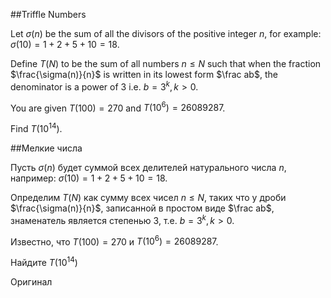 ##Triffle Numbers


Let $\sigma(n)$ be the sum of all the divisors of the positive integer $n$, for example:
$\sigma(10) = 1+2+5+10 = 18$.


Define $T(N)$ to be the sum of all numbers $n \le N$ such that when the fraction $\frac{\sigma(n)}{n}$ is written in its lowest form $\frac ab$, the denominator is a power of 3 i.e. $b = 3^k, k > 0$.


You are given $T(100) = 270$ and $T(10^6) = 26089287$.


Find $T(10^{14})$.

##Мелкие числа


Пусть $\sigma(n)$ будет суммой всех делителей натурального числа $n$, например:
$\sigma(10) = 1+2+5+10 = 18$.


Определим $T(N)$ как сумму всех чисел $n \le N$, таких что у дроби $\frac{\sigma(n)}{n}$, записанной в простом виде $\frac ab$, знаменатель является степенью 3, т.е. $b = 3^k, k > 0$.


Известно, что $T(100) = 270$ и $T(10^6) = 26089287$.


Найдите $T(10^{14})$

Оригинал
